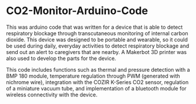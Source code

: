 # CO2-Monitor-Arduino-Code
This was arduino code that was written for a device that is able to detect respiratory blockage through transcutaneous monitoring of internal carbon dioxide. This device was designed to be portable and wearable, so it could be used during daily, everyday activities to detect respiratory blockage and send out an alert to caregivers that are nearby. A Makerbot 3D printer was also used to develop the parts for the device. 

This code includes functions such as thermal and pressure detection with a BMP 180 module, temperature regulation through PWM (generated with nichrome wire), integration with the COZIR K-Series CO2 sensor, regulation of a miniature vacuum tube, and implementation of a bluetooth module for wireless connectivity with the device.
